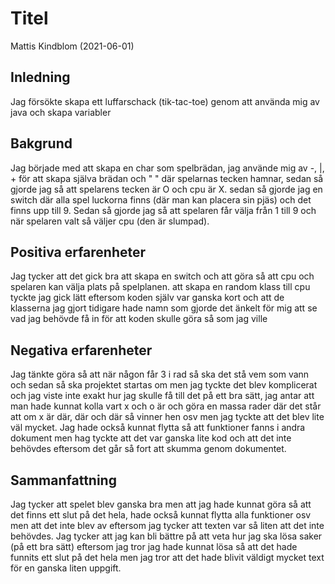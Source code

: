 # Titel

Mattis Kindblom (2021-06-01)  

## Inledning

Jag försökte skapa ett luffarschack (tik-tac-toe) genom att använda mig av java och skapa variabler

## Bakgrund

Jag började med att skapa en char som spelbrädan, jag använde mig av -, |, + för att skapa själva brädan och " " där spelarnas tecken hamnar, 
sedan så gjorde jag så att spelarens tecken är O och cpu är X. sedan så gjorde jag en switch där alla spel luckorna finns (där man kan placera sin pjäs) och det finns upp till 9. Sedan så gjorde jag så att spelaren får välja från 1 till 9 och när spelaren valt så väljer cpu (den är slumpad).


## Positiva erfarenheter

Jag tycker att det gick bra att skapa en switch och att göra så att cpu och spelaren kan välja plats på spelplanen. att skapa en random klass till cpu tyckte jag gick lätt eftersom koden själv var ganska kort och att de klasserna jag gjort tidigare hade namn som gjorde det änkelt för mig att se vad jag behövde få in för att koden skulle göra så som jag ville

## Negativa erfarenheter

Jag tänkte göra så att när någon får 3 i rad så ska det stå vem som vann och sedan så ska projektet startas om men jag tyckte det blev komplicerat och jag viste inte exakt hur jag skulle få till det på ett bra sätt, jag antar att man hade kunnat kolla vart x och o är och göra en massa rader där det står att om x är där, där och där så vinner hen osv men jag tyckte att det blev lite väl mycket. Jag hade också kunnat flytta så att funktioner fanns i andra dokument men hag tyckte att det var ganska lite kod och att det inte behövdes eftersom det går så fort att skumma genom dokumentet.

## Sammanfattning

Jag tycker att spelet blev ganska bra men att jag hade kunnat göra så att det finns ett slut på det hela, hade också kunnat flytta alla funktioner osv men att det inte blev av eftersom jag tycker att texten var så liten att det inte behövdes. Jag tycker att jag kan bli bättre på att veta hur jag ska lösa saker (på ett bra sätt) eftersom jag tror jag hade kunnat lösa så att det hade funnits ett slut på det hela men jag tror att det hade blivit väldigt mycket text för en ganska liten uppgift. 
